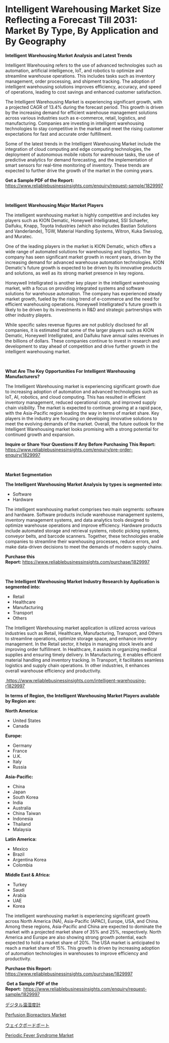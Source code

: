 <p><h1>Intelligent Warehousing Market Size Reflecting a Forecast Till 2031: Market By Type, By Application and By Geography</h1></p><p><strong>Intelligent Warehousing Market Analysis and Latest Trends</strong></p>
<p><p>Intelligent Warehousing refers to the use of advanced technologies such as automation, artificial intelligence, IoT, and robotics to optimize and streamline warehouse operations. This includes tasks such as inventory management, order processing, and shipment tracking. The adoption of intelligent warehousing solutions improves efficiency, accuracy, and speed of operations, leading to cost savings and enhanced customer satisfaction.</p><p>The Intelligent Warehousing Market is experiencing significant growth, with a projected CAGR of 13.4% during the forecast period. This growth is driven by the increasing demand for efficient warehouse management solutions across various industries such as e-commerce, retail, logistics, and manufacturing. Companies are investing in intelligent warehousing technologies to stay competitive in the market and meet the rising customer expectations for fast and accurate order fulfillment.</p><p>Some of the latest trends in the Intelligent Warehousing Market include the integration of cloud computing and edge computing technologies, the deployment of autonomous mobile robots for warehouse tasks, the use of predictive analytics for demand forecasting, and the implementation of smart sensors for real-time monitoring of inventory. These trends are expected to further drive the growth of the market in the coming years.</p></p>
<p><strong>Get a Sample PDF of the Report:&nbsp;</strong> <a href="https://www.reliablebusinessinsights.com/enquiry/request-sample/1829997">https://www.reliablebusinessinsights.com/enquiry/request-sample/1829997</a></p>
<p>&nbsp;</p>
<p><strong>Intelligent Warehousing Major Market Players</strong></p>
<p><p>The intelligent warehousing market is highly competitive and includes key players such as KION Dematic, Honeywell Intelligrated, SSI Schaefer, Daifuku, Knapp, Toyota Industries (which also includes Bastian Solutions and Vanderlande), TGW, Material Handling Systems, Witron, Kuka Swisslog, and Muratec.</p><p>One of the leading players in the market is KION Dematic, which offers a wide range of automated solutions for warehousing and logistics. The company has seen significant market growth in recent years, driven by the increasing demand for advanced warehouse automation technologies. KION Dematic's future growth is expected to be driven by its innovative products and solutions, as well as its strong market presence in key regions.</p><p>Honeywell Intelligrated is another key player in the intelligent warehousing market, with a focus on providing integrated systems and software solutions for warehouse automation. The company has experienced steady market growth, fueled by the rising trend of e-commerce and the need for efficient warehousing operations. Honeywell Intelligrated's future growth is likely to be driven by its investments in R&D and strategic partnerships with other industry players.</p><p>While specific sales revenue figures are not publicly disclosed for all companies, it is estimated that some of the larger players such as KION Dematic, Honeywell Intelligrated, and Daifuku have annual sales revenues in the billions of dollars. These companies continue to invest in research and development to stay ahead of competition and drive further growth in the intelligent warehousing market.</p></p>
<p>&nbsp;</p>
<p><strong>What Are The Key Opportunities For Intelligent Warehousing Manufacturers?</strong></p>
<p><p>The Intelligent Warehousing market is experiencing significant growth due to increasing adoption of automation and advanced technologies such as IoT, AI, robotics, and cloud computing. This has resulted in efficient inventory management, reduced operational costs, and improved supply chain visibility. The market is expected to continue growing at a rapid pace, with the Asia-Pacific region leading the way in terms of market share. Key players in the industry are focusing on developing innovative solutions to meet the evolving demands of the market. Overall, the future outlook for the Intelligent Warehousing market looks promising with a strong potential for continued growth and expansion.</p></p>
<p><strong>Inquire or Share Your Questions If Any Before Purchasing This Report:</strong> <a href="https://www.reliablebusinessinsights.com/enquiry/pre-order-enquiry/1829997">https://www.reliablebusinessinsights.com/enquiry/pre-order-enquiry/1829997</a></p>
<p>&nbsp;</p>
<p><strong>Market Segmentation</strong></p>
<p><strong>The Intelligent Warehousing Market Analysis by types is segmented into:</strong></p>
<p><ul><li>Software</li><li>Hardware</li></ul></p>
<p><p>The intelligent warehousing market comprises two main segments: software and hardware. Software products include warehouse management systems, inventory management systems, and data analytics tools designed to optimize warehouse operations and improve efficiency. Hardware products include automated storage and retrieval systems, robotic picking systems, conveyor belts, and barcode scanners. Together, these technologies enable companies to streamline their warehousing processes, reduce errors, and make data-driven decisions to meet the demands of modern supply chains.</p></p>
<p><strong>Purchase this Report:&nbsp;</strong><a href="https://www.reliablebusinessinsights.com/purchase/1829997">https://www.reliablebusinessinsights.com/purchase/1829997</a></p>
<p>&nbsp;</p>
<p><strong>The Intelligent Warehousing Market Industry Research by Application is segmented into:</strong></p>
<p><ul><li>Retail</li><li>Healthcare</li><li>Manufacturing</li><li>Transport</li><li>Others</li></ul></p>
<p><p>The Intelligent Warehousing market application is utilized across various industries such as Retail, Healthcare, Manufacturing, Transport, and Others to streamline operations, optimize storage space, and enhance inventory management. In the Retail sector, it helps in managing stock levels and improving order fulfillment. In Healthcare, it assists in organizing medical supplies and ensuring timely delivery. In Manufacturing, it enables efficient material handling and inventory tracking. In Transport, it facilitates seamless logistics and supply chain operations. In other industries, it enhances overall warehouse efficiency and productivity.</p></p>
<p><a href="https://www.reliablebusinessinsights.com/intelligent-warehousing-r1829997">&nbsp;https://www.reliablebusinessinsights.com/intelligent-warehousing-r1829997</a></p>
<p><strong>In terms of Region, the Intelligent Warehousing Market Players available by Region are:</strong></p>
<p>
    <p> <strong> North America: </strong>
        <ul>
            <li>United States</li>
            <li>Canada</li>
        </ul>
        </p> 
    <p> <strong> Europe: </strong>
        <ul>
            <li>Germany</li>
            <li>France</li>
            <li>U.K.</li>
            <li>Italy</li>
            <li>Russia</li>
        </ul>
        </p> 
    <p> <strong> Asia-Pacific: </strong>
        <ul>
            <li>China</li>
            <li>Japan</li>
            <li>South Korea</li>
            <li>India</li>
            <li>Australia</li>
            <li>China Taiwan</li>
            <li>Indonesia</li>
            <li>Thailand</li>
            <li>Malaysia</li>
        </ul>
        </p> 
    <p> <strong> Latin America: </strong>
        <ul>
            <li>Mexico</li>
            <li>Brazil</li>
            <li>Argentina Korea</li>
            <li>Colombia</li>
        </ul>
        </p> 
    <p> <strong> Middle East & Africa: </strong>
        <ul>
            <li>Turkey</li>
            <li>Saudi</li>
            <li>Arabia</li>
            <li>UAE</li>
            <li>Korea</li>
        </ul>
    </p>
    </p>
<p><p>The intelligent warehousing market is experiencing significant growth across North America (NA), Asia-Pacific (APAC), Europe, USA, and China. Among these regions, Asia-Pacific and China are expected to dominate the market with a projected market share of 35% and 25%, respectively. North America and Europe are also showing strong growth potential, each expected to hold a market share of 20%. The USA market is anticipated to reach a market share of 15%. This growth is driven by increasing adoption of automation technologies in warehouses to improve efficiency and productivity.</p></p>
<p><strong>Purchase this Report: </strong><a href="https://www.reliablebusinessinsights.com/purchase/1829997">https://www.reliablebusinessinsights.com/purchase/1829997</a></p>
<p>&nbsp;<strong>Get a Sample PDF of the Report:&nbsp;&nbsp;</strong><a href="https://www.reliablebusinessinsights.com/enquiry/request-sample/1829997">https://www.reliablebusinessinsights.com/enquiry/request-sample/1829997</a></p>
<p><strong></strong></p>
<p><p><a href="https://github.com/xtkhtofdt934839/Market-Research-Report-List-3/blob/main/7991809181652.md">デジタル温湿度計</a></p><p><a href="https://github.com/dringals/Market-Research-Report-List-5/blob/main/perfusion-bioreactors-market.md">Perfusion Bioreactors Market</a></p><p><a href="https://github.com/LeoraEber/Market-Research-Report-List-1/blob/main/6384854181651.md">ウェイクボードボート</a></p><p><a href="https://github.com/mharielmesa/Market-Research-Report-List-4/blob/main/periodic-fever-syndrome-market.md">Periodic Fever Syndrome Market</a></p></p>